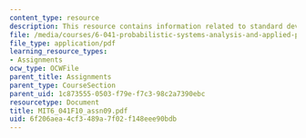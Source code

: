 ```yaml
---
content_type: resource
description: This resource contains information related to standard deviation.
file: /media/courses/6-041-probabilistic-systems-analysis-and-applied-probability-fall-2010/6f206aea4cf3489a7f02f148eee90bdb_MIT6_041F10_assn09.pdf
file_type: application/pdf
learning_resource_types:
- Assignments
ocw_type: OCWFile
parent_title: Assignments
parent_type: CourseSection
parent_uid: 1c873555-0503-f79e-f7c3-98c2a7390ebc
resourcetype: Document
title: MIT6_041F10_assn09.pdf
uid: 6f206aea-4cf3-489a-7f02-f148eee90bdb
---
```

